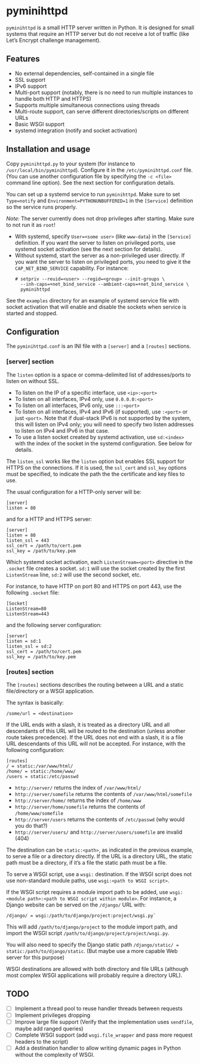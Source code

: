 pyminihttpd
===========

`pyminihttpd` is a small HTTP server written in Python. It is designed for small
systems that require an HTTP server but do not receive a lot of traffic (like
Let’s Encrypt challenge management).

Features
--------
 - No external dependencies, self-contained in a single file
 - SSL support
 - IPv6 support
 - Multi-port support (notably, there is no need to run multiple instances to
   handle both HTTP and HTTPS)
 - Supports multiple simultaneous connections using threads
 - Multi-route support, can serve different directories/scripts on different
   URLs
 - Basic WSGI support
 - systemd integration (notify and socket activation)

Installation and usage
----------------------
Copy `pyminihttpd.py` to your system (for instance to
`/usr/local/bin/pyminihttpd`). Configure it in the `/etc/pyminihttpd.conf` file.
(You can use another configuration file by specifying the `-c <file>` command
line option). See the next section for configuration details.

You can set up a systemd service to run `pyminihttpd`. Make sure to set
`Type=notify` and `Environment=PYTHONUNBUFFERED=1` in the `[Service]`
definition so the service runs properly.

*Note:* The server currently does not drop privileges after starting. Make sure
to not run it as `root`!
 - With systemd, specify `User=<some user>` (like `www-data`) in the
   `[Service]` definition. If you want the server to listen on privileged ports,
   use systemd socket activation (see the next section for details).
 - Without systemd, start the server as a non-privileged user directly. If you
   want the server to listen on privileged ports, you need to give it the
   `CAP_NET_BIND_SERVICE` capability. For instance:
   ```
   # setpriv --reuid=<user> --regid=<group> --init-groups \
     --inh-caps=+net_bind_service --ambient-caps=+net_bind_service \
     pyminihttpd
	```

See the `examples` directory for an example of systemd service file with socket
activation that will enable and disable the sockets when service is started and
stopped.

Configuration
-------------
The `pyminihttpd.conf` is an INI file with a `[server]` and a `[routes]`
sections.

### [server] section

The `listen` option is a space or comma-delimited list of addresses/ports to
listen on without SSL.
 - To listen on the IP of a specific interface, use `<ip>:<port>`
 - To listen on all interfaces, IPv4 only, use `0.0.0.0:<port>`
 - To listen on all interfaces, IPv6 only, use `:::<port>`
 - To listen on all interfaces, IPv4 and IPv6 (if supported), use `:<port>` or
   just `<port>`. Note that if dual-stack IPv6 is not supported by the system,
   this will listen on IPv4 only; you will need to specify two listen addresses
   to listen on IPv4 and IPv6 in that case.
 - To use a listen socket created by systemd activation, use `sd:<index>` with
   the index of the socket in the systemd configuration. See below for details.

The `listen_ssl` works like the `listen` option but enables SSL support for
HTTPS on the connections. If it is used, the `ssl_cert` and `ssl_key` options
must be specified, to indicate the path the the certificate and key files to
use.

The usual configuration for a HTTP-only server will be:
```
[server]
listen = 80
```

and for a HTTP and HTTPS server:

```
[server]
listen = 80
listen_ssl = 443
ssl_cert = /path/to/cert.pem
ssl_key = /path/to/key.pem
```

Which systemd socket activation, each `ListenStream=<port>` directive in
the `.socket` file creates a socket. `sd:1` will use the socket created
by the first `ListenStream` line, `sd:2` will use the second socket, etc.

For instance, to have HTTP on port 80 and HTTPS on port 443, use the following
`.socket` file:

```
[Socket]
ListenStream=80
ListenStream=443
```

and the following server configuration:

```
[server]
listen = sd:1
listen_ssl = sd:2
ssl_cert = /path/to/cert.pem
ssl_key = /path/to/key.pem
```

### [routes] section

The `[routes]` sections describes the routing between a URL and a static
file/directory or a WSGI application.

The syntax is basically:
```
/some/url = <destination>
```

If the URL ends with a slash, it is treated as a directory URL and all
descendants of this URL will be routed to the destination (unless another
route takes precedence). If the URL does not end with a slash, it is a file URL
descendants of this URL will not be accepted. For instance, with the following
configuration:

```
[routes]
/ = static:/var/www/html/
/home/ = static:/home/www/
/users = static:/etc/passwd
```

- `http://server/` returns the index of `/var/www/html/`
- `http://server/somefile` returns the contents of `/var/www/html/somefile`
- `http://server/home/` returns the index of `/home/www`
- `http://server/home/somefile` returns the contents of `/home/www/somefile`
- `http://server/users` returns the contents of `/etc/passwd` (why would you
  do that?)
- `http://server/users/` and `http://server/users/somefile` are invalid (404)

The destination can be `static:<path>`, as indicated in the previous example,
to serve a file or a directory directly. If the URL is a directory URL, the
static path must be a directory, if it’s a file the static path must be a file.

To serve a WSGI script, use a `wsgi:` destination. If the WSGI script does not
use non-standard module paths, use `wsgi:<path to WSGI script>`.

If the WSGI script requires a module import path to be added, use
`wsgi:<module path>:<path to WSGI script within module>`. For instance, a
Django website can be served on the `/django/` URL with:

```
/django/ = wsgi:/path/to/django/project:project/wsgi.py`
```

This will add `/path/to/django/project` to the module import path, and import
the WSGI script `/path/to/django/project/project/wsgi.py`.

You will also need to specify the Django static path
`/django/static/ = static:/path/to/django/static`. (But maybe use a more capable
Web server for this purpose)

WSGI destinations are allowed with both directory and file URLs (although most
complex WSGI applications will probably require a directory URL).

TODO
----
- [ ] Implement a thread pool to reuse handler threads between requests
- [ ] Implement privileges dropping
- [ ] Improve large file support (Verify that the implementation uses
      `sendfile`, maybe add ranged queries)
- [ ] Complete WSGI support (add `wsgi.file_wrapper` and pass more request
      headers to the script)
- [ ] Add a destination handler to allow writing dynamic pages in Python without
      the complexity of WSGI.
